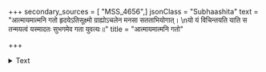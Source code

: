 +++
secondary_sources = [ "MSS_4656",]
jsonClass = "Subhaashita"
text = "आत्मायमात्मनि गतो हृदयेऽतिसूक्ष्मो ग्राह्योऽचलेन मनसा सतताभियोगात्।  \nयो यं विचिन्तयति याति स तन्मयत्वं यस्मादतः सुभगमेव गता युवत्यः॥"
title = "आत्मायमात्मनि गतो"

+++

<details><summary>Text</summary>

आत्मायमात्मनि गतो हृदयेऽतिसूक्ष्मो ग्राह्योऽचलेन मनसा सतताभियोगात्।  
यो यं विचिन्तयति याति स तन्मयत्वं यस्मादतः सुभगमेव गता युवत्यः॥
</details>
